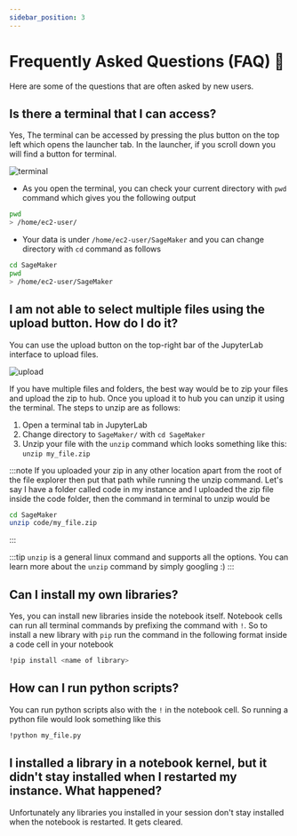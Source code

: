 ```yaml
---
sidebar_position: 3
---
```


# Frequently Asked Questions (FAQ) 📜

Here are some of the questions that are often asked by new users.

## Is there a terminal that I can access?

Yes, The terminal can be accessed by pressing the plus button on the top left which opens the launcher tab. In the launcher, if you scroll down you will find a button for terminal.

![terminal](/img/terminal.jpg)

- As you open the terminal, you can check your current directory with `pwd` command which gives you the following output

```bash
pwd
> /home/ec2-user/
```

- Your data is under `/home/ec2-user/SageMaker` and you can change directory with `cd` command as follows

```bash
cd SageMaker
pwd
> /home/ec2-user/SageMaker
```

## I am not able to select multiple files using the upload button. How do I do it?

You can use the upload button on the top-right bar of the JupyterLab interface to upload files.

![upload](/img/upload.jpg)

If you have multiple files and folders, the best way would be to zip your files and upload the zip to hub. Once you upload it to hub you can unzip it using the terminal. The steps to unzip are as follows:

1. Open a terminal tab in JupyterLab
2. Change directory to `SageMaker/` with `cd SageMaker`
3. Unzip your file with the `unzip` command which looks something like this: `unzip my_file.zip`

:::note
If you uploaded your zip in any other location apart from the root of the file explorer then put that path while running the unzip command. Let's say I have a folder called code in my instance and I uploaded the zip file inside the code folder, then the command in terminal to unzip would be

```bash
cd SageMaker
unzip code/my_file.zip
```

:::

:::tip
`unzip` is a general linux command and supports all the options. You can learn more about the `unzip` command by simply googling :)
:::

## Can I install my own libraries?

Yes, you can install new libraries inside the notebook itself. Notebook cells can run all terminal commands by prefixing the command with `!`. So to install a new library with `pip` run the command in the following format inside a code cell in your notebook

```bash
!pip install <name of library>
```

## How can I run python scripts?

You can run python scripts also with the `!` in the notebook cell. So running a python file would look something like this

```bash
!python my_file.py
```

## I installed a library in a notebook kernel, but it didn't stay installed when I restarted my instance. What happened?

Unfortunately any libraries you installed in your session don't stay installed when the notebook is restarted. It gets cleared.
